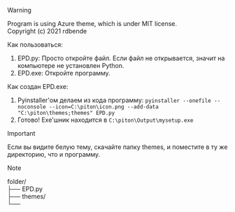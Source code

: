 > [!WARNING]
> Program is using Azure theme, which is under MIT license.\
> Copyright (c) 2021 rdbende

Как пользоваться:
1. EPD.py:
   Просто откройте файл. Если файл не открывается, значит на компьютере не установлен Python.
2. EPD.exe:
   Откройте программу.

Как создан EPD.exe:
1. Pyinstaller'ом делаем из кода программу: `pyinstaller --onefile --noconsole --icon=C:\piton\icon.png --add-data "C:\piton\themes;themes" EPD.py`
2. Готово! Exe'шник находится в `C:\piton\Output\mysetup.exe`
   
> [!IMPORTANT]
> Если вы видите белую тему, скачайте папку themes, и поместите в ту же директорию, что и программу.

> [!NOTE]
> folder/\
> ├── EPD.py\
> ├── themes/\
> └──
